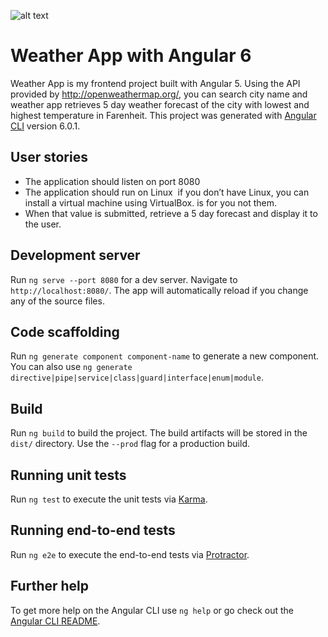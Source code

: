 ![alt text](assets/images/screenshot.png)

# Weather App with Angular 6

Weather App is my frontend project built with Angular 5. Using the API provided by http://openweathermap.org/, you can search city name and weather app retrieves 5 day weather forecast of the city with lowest and highest temperature in Farenheit.
This project was generated with [Angular CLI](https://github.com/angular/angular-cli) version 6.0.1.

## User stories
* The application should listen on port 8080
* The application should run on Linux ­ if you don’t have Linux, you can install a virtual
machine using VirtualBox.
is for you not them.
* When that value is submitted, retrieve a 5 day forecast and display it to the user.

## Development server

Run `ng serve --port 8080` for a dev server. Navigate to `http://localhost:8080/`. The app will automatically reload if you change any of the source files.

## Code scaffolding

Run `ng generate component component-name` to generate a new component. You can also use `ng generate directive|pipe|service|class|guard|interface|enum|module`.

## Build

Run `ng build` to build the project. The build artifacts will be stored in the `dist/` directory. Use the `--prod` flag for a production build.

## Running unit tests

Run `ng test` to execute the unit tests via [Karma](https://karma-runner.github.io).

## Running end-to-end tests

Run `ng e2e` to execute the end-to-end tests via [Protractor](http://www.protractortest.org/).

## Further help

To get more help on the Angular CLI use `ng help` or go check out the [Angular CLI README](https://github.com/angular/angular-cli/blob/master/README.md).
